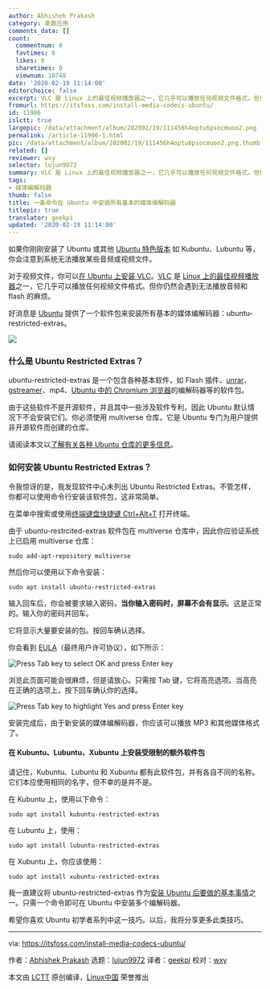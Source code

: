 ```yaml
---
author: Abhishek Prakash
category: 桌面应用
comments_data: []
count:
  commentnum: 0
  favtimes: 0
  likes: 0
  sharetimes: 0
  viewnum: 10748
date: '2020-02-19 11:14:00'
editorchoice: false
excerpt: VLC 是 Linux 上的最佳视频播放器之一，它几乎可以播放任何视频文件格式。但你仍然会遇到无法播放音频和 flash 的麻烦。
fromurl: https://itsfoss.com/install-media-codecs-ubuntu/
id: 11906
islctt: true
largepic: /data/attachment/album/202002/19/111456h4optu6psocmuoo2.png
permalink: /article-11906-1.html
pic: /data/attachment/album/202002/19/111456h4optu6psocmuoo2.png.thumb.jpg
related: []
reviewer: wxy
selector: lujun9972
summary: VLC 是 Linux 上的最佳视频播放器之一，它几乎可以播放任何视频文件格式。但你仍然会遇到无法播放音频和 flash 的麻烦。
tags:
- 媒体编解码器
thumb: false
title: 一条命令在 Ubuntu 中安装所有基本的媒体编解码器
titlepic: true
translator: geekpi
updated: '2020-02-19 11:14:00'
---
```


如果你刚刚安装了 Ubuntu 或其他 [Ubuntu 特色版本](https://itsfoss.com/which-ubuntu-install/) 如 Kubuntu、Lubuntu 等，你会注意到系统无法播放某些音频或视频文件。


对于视频文件，你可以[在 Ubuntu 上安装 VLC](https://itsfoss.com/install-latest-vlc/)。[VLC](https://www.videolan.org/index.html) 是 [Linux 上的最佳视频播放器](https://itsfoss.com/video-players-linux/)之一，它几乎可以播放任何视频文件格式。但你仍然会遇到无法播放音频和 flash 的麻烦。


好消息是 [Ubuntu](https://ubuntu.com/) 提供了一个软件包来安装所有基本的媒体编解码器：ubuntu-restricted-extras。


![](/data/attachment/album/202002/19/111456h4optu6psocmuoo2.png)


### 什么是 Ubuntu Restricted Extras？


ubuntu-restricted-extras 是一个包含各种基本软件，如 Flash 插件、[unrar](https://itsfoss.com/use-rar-ubuntu-linux/)、[gstreamer](https://gstreamer.freedesktop.org/)、mp4、[Ubuntu 中的 Chromium 浏览器](https://itsfoss.com/install-chromium-ubuntu/)的编解码器等的软件包。


由于这些软件不是开源软件，并且其中一些涉及软件专利，因此 Ubuntu 默认情况下不会安装它们。你必须使用 multiverse 仓库，它是 Ubuntu 专门为用户提供非开源软件而创建的仓库。


请阅读本文以[了解有关各种 Ubuntu 仓库的更多信息](https://itsfoss.com/ubuntu-repositories/)。


### 如何安装 Ubuntu Restricted Extras？


令我惊讶的是，我发现软件中心未列出 Ubuntu Restricted Extras。不管怎样，你都可以使用命令行安装该软件包，这非常简单。


在菜单中搜索或使用[终端键盘快捷键 Ctrl+Alt+T](https://itsfoss.com/ubuntu-shortcuts/) 打开终端。


由于 ubuntu-restrcited-extras 软件包在 multiverse 仓库中，因此你应验证系统上已启用 multiverse 仓库：



```
sudo add-apt-repository multiverse
```

然后你可以使用以下命令安装：



```
sudo apt install ubuntu-restricted-extras
```

输入回车后，你会被要求输入密码，**当你输入密码时，屏幕不会有显示**。这是正常的。输入你的密码并回车。


它将显示大量要安装的包。按回车确认选择。


你会看到 [EULA](https://en.wikipedia.org/wiki/End-user_license_agreement)（最终用户许可协议），如下所示：


![Press Tab key to select OK and press Enter key](/data/attachment/album/202002/19/111459lzmfc7kzmtyimkgt.jpg)


浏览此页面可能会很麻烦，但是请放心。只需按 Tab 键，它将高亮选项。当高亮在正确的选项上，按下回车确认你的选择。


![Press Tab key to highlight Yes and press Enter key](/data/attachment/album/202002/19/111517pnw5wp1cil399l9p.jpg)


安装完成后，由于新安装的媒体编解码器，你应该可以播放 MP3 和其他媒体格式了。


#### 在 Kubuntu、Lubuntu、Xubuntu 上安装受限制的额外软件包


请记住，Kubuntu、Lubuntu 和 Xubuntu 都有此软件包，并有各自不同的名称。它们本应使用相同的名字，但不幸的是并不是。


在 Kubuntu 上，使用以下命令：



```
sudo apt install kubuntu-restricted-extras
```

在 Lubuntu 上，使用：



```
sudo apt install lubuntu-restricted-extras
```

在 Xubuntu 上，你应该使用：



```
sudo apt install xubuntu-restricted-extras
```

我一直建议将 ubuntu-restricted-extras 作为[安装 Ubuntu 后要做的基本事情](https://itsfoss.com/things-to-do-after-installing-ubuntu-18-04/)之一。只需一个命令即可在 Ubuntu 中安装多个编解码器。


希望你喜欢 Ubuntu 初学者系列中这一技巧。以后，我将分享更多此类技巧。




---


via: <https://itsfoss.com/install-media-codecs-ubuntu/>


作者：[Abhishek Prakash](https://itsfoss.com/author/abhishek/) 选题：[lujun9972](https://github.com/lujun9972) 译者：[geekpi](https://github.com/geekpi) 校对：[wxy](https://github.com/wxy)


本文由 [LCTT](https://github.com/LCTT/TranslateProject) 原创编译，[Linux中国](https://linux.cn/) 荣誉推出